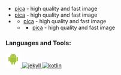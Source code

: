 - [pica](https://nodeca.github.io/pica/demo/) - high quality and fast image
- [pica](https://nodeca.github.io/pica/demo/) - high quality and fast image
- - [pica](https://nodeca.github.io/pica/demo/) - high quality and fast image
  - - [pica](https://nodeca.github.io/pica/demo/) - high quality and fast image
   
      
<h3 align="left">Languages and Tools:</h3>
<p align="left"> <a href="https://developer.android.com" target="_blank" rel="noreferrer"> <img src="https://raw.githubusercontent.com/devicons/devicon/master/icons/android/android-original-wordmark.svg" alt="android" width="40" height="40"/> </a> <a href="https://jekyllrb.com/" target="_blank" rel="noreferrer"> <img src="https://www.vectorlogo.zone/logos/jekyllrb/jekyllrb-icon.svg" alt="jekyll" width="40" height="40"/> </a> <a href="https://kotlinlang.org" target="_blank" rel="noreferrer"> <img src="https://www.vectorlogo.zone/logos/kotlinlang/kotlinlang-icon.svg" alt="kotlin" width="40" height="40"/> </a> </p>
